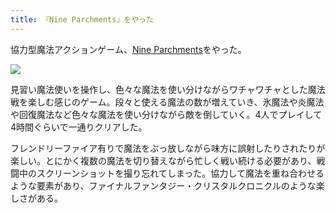```yaml
---
title: 『Nine Parchments』をやった
---
```


協力型魔法アクションゲーム、[Nine Parchments](https://store.steampowered.com/app/471550/Nine_Parchments)をやった。

![](https://i.imgur.com/gEDFnU0h.jpg)

見習い魔法使いを操作し、色々な魔法を使い分けながらワチャワチャとした魔法戦を楽しむ感じのゲーム。段々と使える魔法の数が増えていき、氷魔法や炎魔法や回復魔法など色々な魔法を使い分けながら敵を倒していく。4人でプレイして4時間ぐらいで一通りクリアした。

フレンドリーファイア有りで魔法をぶっ放しながら味方に誤射したりされたりが楽しい。とにかく複数の魔法を切り替えながら忙しく戦い続ける必要があり、戦闘中のスクリーンショットを撮り忘れてしまった。協力して魔法を重ね合わせるような要素があり、ファイナルファンタジー・クリスタルクロニクルのような楽しさがある。
